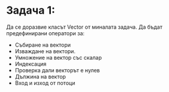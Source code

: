 # Задача 1: 
Да се доразвие класът Vector от миналата задача. Да бъдат предефинирани оператори за:

* Събиране на вектори
* Изваждане на вектори.
* Умножение на вектор със скалар
* Индексация
* Проверка дали векторът е нулев
* Дължина на вектор
* Вход и изход от потоци
